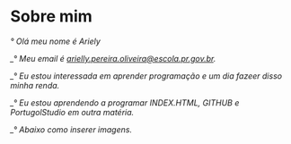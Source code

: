 # Sobre mim
*_° Olá meu nome é Ariely_*

*_° Meu email é arielly.pereira.oliveira@escola.pr.gov.br.*

*_° Eu estou interessada em aprender programação e um dia fazeer disso minha renda.*

*_° Eu estou aprendendo a programar INDEX.HTML, GITHUB e PortugolStudio em outra matéria.*

*_° Abaixo como inserer imagens.*

